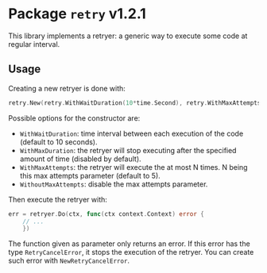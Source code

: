 # Package `retry` v1.2.1

This library implements a retryer: a generic way to execute some code at
regular interval.

## Usage

Creating a new retryer is done with:

```go
retry.New(retry.WithWaitDuration(10*time.Second), retry.WithMaxAttempts(5))
```

Possible options for the constructor are:

- `WithWaitDuration`: time interval between each execution of the code
  (default to 10 seconds).
- `WithMaxDuration`: the retryer will stop executing after the specified
  amount of time (disabled by default).
- `WithMaxAttempts`: the retryer will execute the at most N times. N being
  this max attempts parameter (default to 5).
- `WithoutMaxAttempts`: disable the max attempts parameter.

Then execute the retryer with:

```go
err = retryer.Do(ctx, func(ctx context.Context) error {
    // ...
	})
```

The function given as parameter only returns an error. If this error has the
type `RetryCancelError`, it stops the execution of the retryer. You can
create such error with `NewRetryCancelError`.
